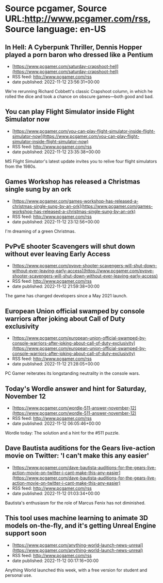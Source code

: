 # Source pcgamer, Source URL:http://www.pcgamer.com/rss, Source language: en-US

## In Hell: A Cyberpunk Thriller, Dennis Hopper played a porn baron who dressed like a Pentium
 - [https://www.pcgamer.com/saturday-crapshoot-hell](https://www.pcgamer.com/saturday-crapshoot-hell)
 - RSS feed: http://www.pcgamer.com/rss
 - date published: 2022-11-12 23:56:31+00:00

We're rerunning Richard Cobbett's classic Crapshoot column, in which he rolled the dice and took a chance on obscure games—both good and bad.

## You can play Flight Simulator inside Flight Simulator now
 - [https://www.pcgamer.com/you-can-play-flight-simulator-inside-flight-simulator-now](https://www.pcgamer.com/you-can-play-flight-simulator-inside-flight-simulator-now)
 - RSS feed: http://www.pcgamer.com/rss
 - date published: 2022-11-12 23:35:38+00:00

MS Flight Simulator's latest update invites you to relive four flight simulators from the 1980s.

## Games Workshop has released a Christmas single sung by an ork
 - [https://www.pcgamer.com/games-workshop-has-released-a-christmas-single-sung-by-an-ork](https://www.pcgamer.com/games-workshop-has-released-a-christmas-single-sung-by-an-ork)
 - RSS feed: http://www.pcgamer.com/rss
 - date published: 2022-11-12 23:12:56+00:00

I'm dreaming of a green Christmas.

## PvPvE shooter Scavengers will shut down without ever leaving Early Access
 - [https://www.pcgamer.com/pvpve-shooter-scavengers-will-shut-down-without-ever-leaving-early-access](https://www.pcgamer.com/pvpve-shooter-scavengers-will-shut-down-without-ever-leaving-early-access)
 - RSS feed: http://www.pcgamer.com/rss
 - date published: 2022-11-12 21:59:38+00:00

The game has changed developers since a May 2021 launch.

## European Union official swamped by console warriors after joking about Call of Duty exclusivity
 - [https://www.pcgamer.com/european-union-official-swamped-by-console-warriors-after-joking-about-call-of-duty-exclusivity](https://www.pcgamer.com/european-union-official-swamped-by-console-warriors-after-joking-about-call-of-duty-exclusivity)
 - RSS feed: http://www.pcgamer.com/rss
 - date published: 2022-11-12 21:28:05+00:00

PC Gamer reiterates its longstanding neutrality in the console wars.

## Today's Wordle answer and hint for Saturday, November 12
 - [https://www.pcgamer.com/wordle-511-answer-november-12](https://www.pcgamer.com/wordle-511-answer-november-12)
 - RSS feed: http://www.pcgamer.com/rss
 - date published: 2022-11-12 06:05:46+00:00

Wordle today: The solution and a hint for the #511 puzzle.

## Dave Bautista auditions for the Gears live-action movie on Twitter: 'I can't make this any easier'
 - [https://www.pcgamer.com/dave-bautista-auditions-for-the-gears-live-action-movie-on-twitter-i-cant-make-this-any-easier](https://www.pcgamer.com/dave-bautista-auditions-for-the-gears-live-action-movie-on-twitter-i-cant-make-this-any-easier)
 - RSS feed: http://www.pcgamer.com/rss
 - date published: 2022-11-12 01:03:34+00:00

Bautista's enthusiasm for the role of Marcus Fenix has not diminished.

## This tool uses machine learning to animate 3D models on-the-fly, and it's getting Unreal Engine support soon
 - [https://www.pcgamer.com/anything-world-launch-news-unreal](https://www.pcgamer.com/anything-world-launch-news-unreal)
 - RSS feed: http://www.pcgamer.com/rss
 - date published: 2022-11-12 00:17:16+00:00

Anything World launched this week, with a free version for student and personal use.
